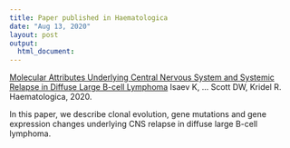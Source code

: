 ```yaml
---
title: Paper published in Haematologica
date: "Aug 13, 2020"
layout: post
output:
  html_document:
---
```


[Molecular Attributes Underlying Central Nervous System and Systemic Relapse in Diffuse Large B-cell Lymphoma](http://www.haematologica.org/content/early/2020/08/03/haematol.2020.255950) Isaev K, ... Scott DW, Kridel R. Haematologica, 2020.

In this paper, we describe clonal evolution, gene mutations and gene expression changes underlying CNS relapse in diffuse large B-cell lymphoma.
